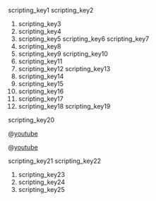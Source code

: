 scripting_key1
scripting_key2
1. scripting_key3
2. scripting_key4
3. scripting_key5
scripting_key6
scripting_key7
1. scripting_key8
2. scripting_key9
scripting_key10
1. scripting_key11
2. scripting_key12
scripting_key13
1. scripting_key14
2. scripting_key15
3. scripting_key16
4. scripting_key17
5. scripting_key18
scripting_key19


scripting_key20


@[youtube](9lN5vB9sKsk)

@[youtube](XnsOTv7SUR4)

scripting_key21
scripting_key22
1. scripting_key23
2. scripting_key24
3. scripting_key25
